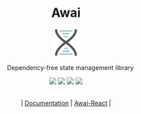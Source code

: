 <div align="center">
  <h1 align="center">Awai</h1>

  <img width="64px" src="https://github.com/yuriyyakym/awai/blob/master/logo.svg" />

  <p style="margin-right: -20px;">Dependency-free state management library</p>

  <div>
    <img src="https://github.com/yuriyyakym/awai/actions/workflows/tests.yml/badge.svg" />
    <img src="https://img.shields.io/endpoint?url=https://gist.githubusercontent.com/yuriyyakym/ba8810278ef57a8ae9243e3edf9f43b8/raw/coverage-master.json" />
    <img src="https://img.shields.io/badge/Stability-experimental-blue.svg" />
    <img src="https://img.shields.io/badge/License-MIT-blue.svg" />
  </div>

  <br />
  
  <p>| <a href="https://awai.vercel.app/">Documentation</a> | <a href="https://github.com/yuriyyakym/awai-react">Awai-React</a> |</p>
</div>
